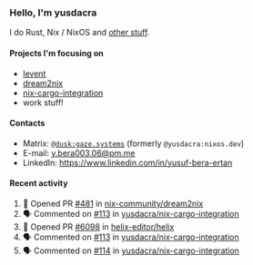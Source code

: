 ### Hello, I'm yusdacra

I do Rust, Nix / NixOS and [other stuff](https://gaze.systems/).

#### Projects I'm focusing on

- [levent](https://github.com/yusdacra/levent)
- [dream2nix](https://github.com/nix-community/dream2nix)
- [nix-cargo-integration](https://github.com/yusdacra/nix-cargo-integration)
- work stuff!

#### Contacts

- Matrix: [`@dusk:gaze.systems`](https://matrix.to/#/@dusk:gaze.systems) (formerly `@yusdacra:nixos.dev`)
- E-mail: y.bera003.06@pm.me
- LinkedIn: https://www.linkedin.com/in/yusuf-bera-ertan

#### Recent activity

<!--START_SECTION:activity-->
1. 💪 Opened PR [#481](https://github.com/nix-community/dream2nix/pull/481) in [nix-community/dream2nix](https://github.com/nix-community/dream2nix)
2. 🗣 Commented on [#113](https://github.com/yusdacra/nix-cargo-integration/issues/113) in [yusdacra/nix-cargo-integration](https://github.com/yusdacra/nix-cargo-integration)
3. 💪 Opened PR [#6098](https://github.com/helix-editor/helix/pull/6098) in [helix-editor/helix](https://github.com/helix-editor/helix)
4. 🗣 Commented on [#113](https://github.com/yusdacra/nix-cargo-integration/issues/113) in [yusdacra/nix-cargo-integration](https://github.com/yusdacra/nix-cargo-integration)
5. 🗣 Commented on [#114](https://github.com/yusdacra/nix-cargo-integration/issues/114) in [yusdacra/nix-cargo-integration](https://github.com/yusdacra/nix-cargo-integration)
<!--END_SECTION:activity-->
